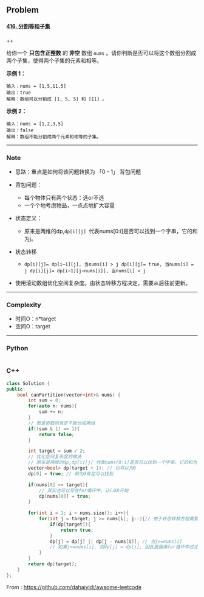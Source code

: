 ## Problem

#### [416. 分割等和子集](https://leetcode-cn.com/problems/partition-equal-subset-sum/)

++

给你一个 **只包含正整数** 的 **非空** 数组 `nums` 。请你判断是否可以将这个数组分割成两个子集，使得两个子集的元素和相等。

 

**示例 1：**

```
输入：nums = [1,5,11,5]
输出：true
解释：数组可以分割成 [1, 5, 5] 和 [11] 。
```

**示例 2：**

```
输入：nums = [1,2,3,5]
输出：false
解释：数组不能分割成两个元素和相等的子集。
```

------

### Note

- 思路：重点是如何将该问题转换为 「0 - 1」 背包问题

- 背包问题：
  - 每个物体只有两个状态：选or不选
  - 一个个地考虑物品，一点点地扩大容量
  
- 状态定义：

  - 原来是两维的dp,`dp[i][j] `代表nums[0:i]是否可以找到一个字串，它的和为j。

- 状态转移

  - `dp[i][j]= dp[i−1][j], 当nums[i] > j
    dp[i][j]= true, 当nums[i] = j
    dp[i][j]= dp[i−1][j−nums[i]], 当nums[i] < j`

- 使用滚动数组优化空间复杂度。由状态转移方程决定，需要从后往前更新。

  

------

### Complexity

- 时间O：n*target
- 空间O：target

------

### Python

```python

```

### C++

```C++
class Solution {
public:
    bool canPartition(vector<int>& nums) {
        int sum = 0;
        for(auto n: nums){
            sum += n;
        }
        // 若是奇数则肯定不能分成两组
        if((sum & 1) == 1){
            return false;
        }

        int target = sum / 2;
        // 优化空间复杂度的做法
        // 原来是两维的dp,dp[i][j] 代表nums[0:i]是否可以找到一个字串，它的和为j
        vector<bool> dp(target + 1); // 也可以为0
        dp[0] = true; // 和为0肯定可以找到

        if(nums[0] <= target){
            // 其实也可以写在for循环中，让i从0开始
            dp[nums[0]] = true;
        }
        
        for(int i = 1; i < nums.size(); i++){
            for(int j = target; j >= nums[i]; j--){// 由于状态转移方程需要左边列的历史数据，需要从后往前更新
                if(dp[target]){
                    return true;
                }
                dp[j] = dp[j] || dp[j - nums[i]]; // 当j>=nums[i]
                // 如果j<=nums[i], 则dp[j] = dp[j], 因此直接再for循环中过滤掉即可
            } 
        }
        return dp[target];
    }
};
```



From : https://github.com/dahaiyidi/awsome-leetcode
